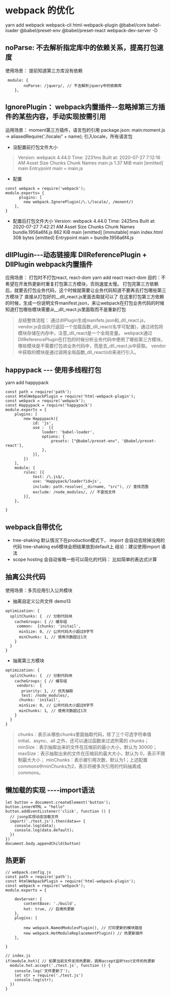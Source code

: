 # webpack 的优化
yarn add webpack webpack-cli html-webpack-plugin @babel/core babel-loader @babel/preset-env @babel/preset-react webpack-dev-server -D

## noParse: 不去解析指定库中的依赖关系，提高打包速度
使用场景： 提前知道第三方库没有依赖
```
 module: {
        noParse: /jquery/, // 不去解析jquery中的依赖库
    },
```

## IgnorePlugin： webpack内置插件--忽略掉第三方插件的某些内容，手动实现按需引用
运用场景： moment第三方插件，语言包的引用
package.json: main:moment.js -> aliasedRequire('./locale/' + name);
引入locale，所有语言包
- 没配置前打包文件大小
> Version: webpack 4.44.0
Time: 2231ms
Built at: 2020-07-27 7:12:16 AM
  Asset      Size  Chunks             Chunk Names
main.js  1.37 MiB    main  [emitted]  main
Entrypoint main = main.js
- 配置
```
const webpack = require('webpack');
module.exports= {
      plugins: [
        new webpack.IgnorePlugin(/\.\/locale/, /monent/)
    ],
}

```
- 配置后打包文件大小
Version: webpack 4.44.0
Time: 2425ms
Built at: 2020-07-27 7:42:21 AM
             Asset       Size  Chunks                         Chunk Names
bundle.1956a6f4.js    862 KiB    main  [emitted] [immutable]  main
        index.html  308 bytes          [emitted]
Entrypoint main = bundle.1956a6f4.js

## dllPlugin---动态链接库 DllReferencePlugin + DllPlugin webpack内置插件
应用场景： 打包时不打包react, react-dom
yarn add react react-dom
目的：不希望在开发热更新时重复打包第三方模块，否则速度太慢。
打包完第三方依赖后，就要去打包业务代码，这个时候就需要让业务代码知道不要再去打包哪些第三方模块了
直接从打包好的__dll_react.js里面去取就可以了
在这里打包第三方依赖的时候，生成一份说明文件manifest.json，来让webpack在打包业务代码的时候
知道打包哪些模块需要从__dll_react.js里面取而不是重新打包


>总结整体流程：
通过dllPlugin生成manifets.json和_dll_react.js，vendor.js会自执行返回一个加载函数_dll_react(名字可配置)，通过闭包将模块存储在内存中，注意_dll_react是一个全局变量。
webpack通过DllReferencePlugin在打包的时候分析业务代码中使用了哪些第三方模块，哪些模块是不需要打包进业务代码中，而是去_dll_react.js中获取。
vendor中获取的模块是通过调用全局函数_dll_react(id)来进行引入。

## happypack --- 使用多线程打包
yarn add happypack
```
const path = require('path');
const HtmlWebpackPlugin = require('html-webpack-plugin');
const webpack = require('webpack');
const Happypack = require('happypack')
module.exports = {
    plugins: [
        new Happypack({
            id: 'js',
            use :  [{
                loader: 'babel-loader',
                options: {
                    presets: ["@babel/preset-env", '@babel/preset-react'],
                },
            }],
        })
    ],
    module: {
        rules: [{
            test: /\.js$/,
            use: 'Happypack/loader?id=js',
            include: path.resolve(__dirname, "src"), // 查找范围
            exclude: /node_modules/, // 不查找文件
        }],
    },

}
```

## webpack自带优化
- tree-shaking
默认情况下在production模式下， import 会自动去除掉没用的代码 tree-shaking
es6模块会把结果放到default上
结论：建议使用import 语法
- scope hosting
会自动省略一些可以简化的代码： 比如简单的表达式计算
## 抽离公共代码
使用场景：多页应用引入公共模块
- 抽离自定义公共文件
demo13
```
optimization: {
  splitChunks: {  // 分割代码块
    cacheGroups: { // 缓存组
     common:  {chunks: 'initail',
      minSize: 0, // 公共代码大小超过0字节
      minChunks: 1, // 使用次数超过1次
    }
  }
}
```
- 抽离第三方模块
```
optimization: {
  splitChunks: {  // 分割代码块
    cacheGroups: { // 缓存组
     vendors:  {
       priority: 1, // 优先抽取
       test: /node_modules/,
      chunks: 'initail',
      minSize: 0, // 公共代码大小超过0字节
      minChunks: 1, // 使用次数超过1次
    }
  }
}
```
>chunks：表示从哪些chunks里面抽取代码，除了三个可选字符串值 initial、async、all 之外，还可以通过函数来过滤所需的 chunks；
minSize：表示抽取出来的文件在压缩前的最小大小，默认为 30000；
maxSize：表示抽取出来的文件在压缩前的最大大小，默认为 0，表示不限制最大大小；
minChunks：表示被引用次数，默认为1；上述配置commons中minChunks为2，表示将被多次引用的代码抽离成commons。



## 懒加载的实现 ----import语法
```
let button = document.createElement('button');
button.innerHTML = "hello"
button.addEventListener('click', function () {
  // jsonp实现动态加载文件
  import('./test.js').then(data=> {
    console.log(data);
    console.log(data.default);
  })
})
document.body.appendChild(button)
```

## 热更新
```
// webpack.config.js
const path = require('path');
const HtmlWebpackPlugin = require('html-webpack-plugin');
const webpack = require('webpack');
module.exports = {
    
    devServer: {
        contentBase: './build',
        hot: true, // 启用热更新
    },
    plugins: [
      
        new webpack.NamedModulesPlugin(), // 打印更新的模块路径
        new webpack.HotModuleReplacementPlugin() // 热更新插件
    ],

}
```
```
// index.js
if(module.hot){ // 如果当前文件支持热更新，调用accept监听test文件的热更新
  module.hot.accept('./test.js', function () {
    console.log('文件更新了');
    let str = require('./test.js')
    console.log(str);
  })
}
```